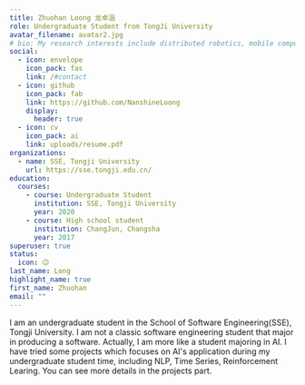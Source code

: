 ```yaml
---
title: Zhuohan Loong 龙卓涵
role: Undergraduate Student from TongJi University
avatar_filename: avatar2.jpg
# bio: My research interests include distributed robotics, mobile computing and programmable matter.
social:
  - icon: envelope
    icon_pack: fas
    link: /#contact
  - icon: github
    icon_pack: fab
    link: https://github.com/NanshineLoong
    display:
      header: true
  - icon: cv
    icon_pack: ai
    link: uploads/resume.pdf
organizations:
  - name: SSE, Tongji University
    url: https://sse.tongji.edu.cn/
education:
  courses:
    - course: Undergraduate Student
      institution: SSE, Tongji University
      year: 2020
    - course: High school student
      institution: ChangJun, Changsha
      year: 2017
superuser: true
status:
  icon: 😉
last_name: Long
highlight_name: true
first_name: Zhuohan
email: ""
---
```

I am an undergraduate student in the School of Software Engineering(SSE), Tongji University. I am not a classic software engineering student that major in producing a software. Actually, I am more like a student majoring in AI. I have tried some projects which focuses on AI's application  during my undergraduate student time, including NLP, Time Series, Reinforcement Learing. You can see more details in the projects part.
